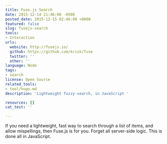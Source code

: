 ```yaml
---
title: Fuse.js Search
date: 2015-12-14 21:46:00 -0500
posted_date: 2015-12-15 02:46:00 +0000
featured: false
slug: fusejs-search
tools:
- Interaction
urls:
  website: http://fusejs.io/
  github: https://github.com/krisk/fuse
  twitter: ''
  other: ''
language: Node
tags:
- search
license: Open Source
related_tools:
- tool/hugo.md
description: 'Lightweight fuzzy-search, in JavaScript '

resources: []
cat_test: ''

---
```

If you need a lightweight, fast way to search through a list of items, and allow mispellings, then Fuse.js is for you. Forget all server-side logic. This is done all in JavaScript.
